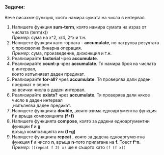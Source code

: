 ### Задачи:
Вече писахме функция, която намира сумата на числа в интервал.

1. Напишете функция **sum-term**, която намира сумата на израз от числата (term(x))  
*Пример*: сума на x^2, x/4, 2^x и т.н.
1. Напишете функция като горната - **accumulate**, но натрупва резултата с произволна бинарна операция.  
*Пример*: сума, произведение, дизюнкция и т.н.
1. Реализирайте **factorial** чрез **accumulate**.
1. Реализирайте **count-p** чрез **accumulate**. Тя намира броя на числата в интервал,  
които изпълняват даден предикат.
1. Реализирайте **for-all?** чрез **accumulate**. Тя проверява дали даден предикат е верен  
за всички числа в даден интервал.
1. Реализирайте **exists?** чрез **accumulate**. Тя проверява дали някое число в даден интервал  
,изпълнява даден предикат.
1. Напишете функцията **double**, ,която взима едноаргументна функция **f** и връща композицията **(f∘f)**
1. Напишете функцията **compose**, която за дадени едноаргументни функции **f** и **g**  
връща композицията им **(f∘g)**
1. Напишете функцията **repeat** , която за дадена едноаргументна функция **f** и число **n**, връща
**n**-тото прилагане на **f**. Тоест **f^n**.  
*Пример:* `((repeat f 2) x)` ще е същото като `(f (f x))`
